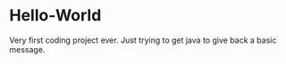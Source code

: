 # Hello-World
Very first coding project ever. Just trying to get java to give back a basic message.
